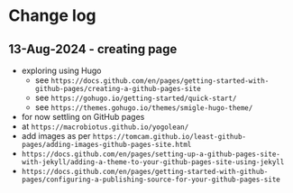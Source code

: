# Change log

## 13-Aug-2024 - creating page

- exploring using Hugo
  - see `https://docs.github.com/en/pages/getting-started-with-github-pages/creating-a-github-pages-site`
  - see `https://gohugo.io/getting-started/quick-start/`
  - see `https://themes.gohugo.io/themes/smigle-hugo-theme/`
- for now settling on GitHub pages
 - at `https://macrobiotus.github.io/yogolean/`
 - add images as per `https://tomcam.github.io/least-github-pages/adding-images-github-pages-site.html`
 - `https://docs.github.com/en/pages/setting-up-a-github-pages-site-with-jekyll/adding-a-theme-to-your-github-pages-site-using-jekyll`
 - `https://docs.github.com/en/pages/getting-started-with-github-pages/configuring-a-publishing-source-for-your-github-pages-site`
